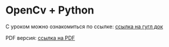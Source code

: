 # OpenCv + Python

С уроком можно ознакомиться по ссылке:
[ссылка на гугл док](https://docs.google.com/document/d/1eLRrZ_6jSPdUuxKQxv0Kq4h-vRTUrC77Hr4j7tpGTcU/edit#heading=h.13jg1yk07toa)

PDF версия:
[ссылка на PDF](https://github.com/GeoScan-Pioneer/Education/tree/main/%D0%A3%D1%80%D0%BE%D0%BA%202/PDF)
